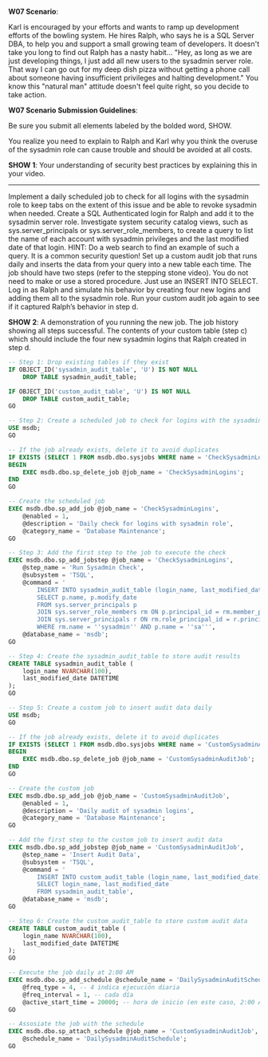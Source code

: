 **W07 Scenario**:

Karl is encouraged by your efforts and wants to ramp up development efforts of the bowling system. He hires Ralph, who says he is a SQL Server DBA, to help you and support a small growing team of developers. It doesn't take you long to find out Ralph has a nasty habit… "Hey, as long as we are just developing things, l just add all new users to the sysadmin server role. That way I can go out for my deep dish pizza without getting a phone call about someone having insufficient privileges and halting development." You know this "natural man" attitude doesn't feel quite right, so you decide to take action.

**W07 Scenario Submission Guidelines**:

Be sure you submit all elements labeled by the bolded word, SHOW.

You realize you need to explain to Ralph and Karl why you think the overuse of the sysadmin role can cause trouble and should be avoided at all costs.

**SHOW 1**: Your understanding of security best practices by explaining this in your video.

---

Implement a daily scheduled job to check for all logins with the sysadmin role to keep tabs on the extent of this issue and be able to revoke sysadmin when needed.
Create a SQL Authenticated login for Ralph and add it to the sysadmin server role.
Investigate system security catalog views, such as sys.server_principals or sys.server_role_members, to create a query to list the name of each account with sysadmin privileges and the last modified date of that login. HINT: Do a web search to find an example of such a query. It is a common security question!
Set up a custom audit job that runs daily and inserts the data from your query into a new table each time. The job should have two steps (refer to the stepping stone video). You do not need to make or use a stored procedure. Just use an INSERT INTO SELECT.
Log in as Ralph and simulate his behavior by creating four new logins and adding them all to the sysadmin role.
Run your custom audit job again to see if it captured Ralph’s behavior in step d.


**SHOW 2**:
A demonstration of you running the new job.
The job history showing all steps successful.
The contents of your custom table (step c) which should include the four new sysadmin logins that Ralph created in step d.

```sql
-- Step 1: Drop existing tables if they exist
IF OBJECT_ID('sysadmin_audit_table', 'U') IS NOT NULL
    DROP TABLE sysadmin_audit_table;

IF OBJECT_ID('custom_audit_table', 'U') IS NOT NULL
    DROP TABLE custom_audit_table;
GO

-- Step 2: Create a scheduled job to check for logins with the sysadmin role
USE msdb;
GO

-- If the job already exists, delete it to avoid duplicates
IF EXISTS (SELECT 1 FROM msdb.dbo.sysjobs WHERE name = 'CheckSysadminLogins')
BEGIN
    EXEC msdb.dbo.sp_delete_job @job_name = 'CheckSysadminLogins';
END
GO

-- Create the scheduled job
EXEC msdb.dbo.sp_add_job @job_name = 'CheckSysadminLogins',
    @enabled = 1,
    @description = 'Daily check for logins with sysadmin role',
    @category_name = 'Database Maintenance';
GO

-- Step 3: Add the first step to the job to execute the check
EXEC msdb.dbo.sp_add_jobstep @job_name = 'CheckSysadminLogins',
    @step_name = 'Run Sysadmin Check',
    @subsystem = 'TSQL',
    @command = '
        INSERT INTO sysadmin_audit_table (login_name, last_modified_date)
        SELECT p.name, p.modify_date
        FROM sys.server_principals p
        JOIN sys.server_role_members rm ON p.principal_id = rm.member_principal_id
        JOIN sys.server_principals r ON rm.role_principal_id = r.principal_id
        WHERE rm.name = ''sysadmin'' AND p.name = ''sa''',
    @database_name = 'msdb';
GO

-- Step 4: Create the sysadmin_audit_table to store audit results
CREATE TABLE sysadmin_audit_table (
    login_name NVARCHAR(100),
    last_modified_date DATETIME
);
GO

-- Step 5: Create a custom job to insert audit data daily
USE msdb;
GO

-- If the job already exists, delete it to avoid duplicates
IF EXISTS (SELECT 1 FROM msdb.dbo.sysjobs WHERE name = 'CustomSysadminAuditJob')
BEGIN
    EXEC msdb.dbo.sp_delete_job @job_name = 'CustomSysadminAuditJob';
END
GO

-- Create the custom job
EXEC msdb.dbo.sp_add_job @job_name = 'CustomSysadminAuditJob',
    @enabled = 1,
    @description = 'Daily audit of sysadmin logins',
    @category_name = 'Database Maintenance';
GO

-- Add the first step to the custom job to insert audit data
EXEC msdb.dbo.sp_add_jobstep @job_name = 'CustomSysadminAuditJob',
    @step_name = 'Insert Audit Data',
    @subsystem = 'TSQL',
    @command = '
        INSERT INTO custom_audit_table (login_name, last_modified_date)
        SELECT login_name, last_modified_date
        FROM sysadmin_audit_table',
    @database_name = 'msdb';
GO

-- Step 6: Create the custom_audit_table to store custom audit data
CREATE TABLE custom_audit_table (
    login_name NVARCHAR(100),
    last_modified_date DATETIME
);
GO

-- Execute the job daily at 2:00 AM
EXEC msdb.dbo.sp_add_schedule @schedule_name = 'DailySysadminAuditSchedule',
    @freq_type = 4, -- 4 indica ejecución diaria
    @freq_interval = 1, -- cada día
    @active_start_time = 20000; -- hora de inicio (en este caso, 2:00 AM)
GO

-- Assosiate the job with the schedule
EXEC msdb.dbo.sp_attach_schedule @job_name = 'CustomSysadminAuditJob',
    @schedule_name = 'DailySysadminAuditSchedule';
GO
```


